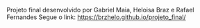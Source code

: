 Projeto final desenvolvido por Gabriel Maia, Heloisa Braz e Rafael Fernandes
Segue o link: https://brzhelo.github.io/projeto_final/
